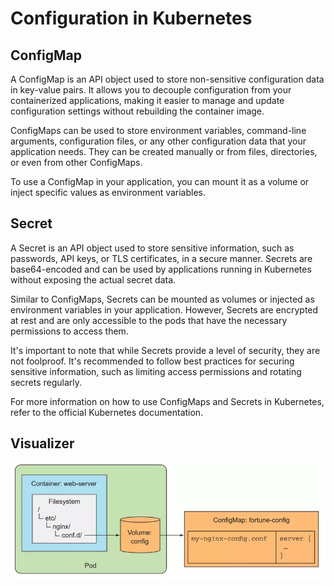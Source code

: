# Configuration in Kubernetes

## ConfigMap

A ConfigMap is an API object used to store non-sensitive configuration data in key-value pairs. It allows you to decouple configuration from your containerized applications, making it easier to manage and update configuration settings without rebuilding the container image.

ConfigMaps can be used to store environment variables, command-line arguments, configuration files, or any other configuration data that your application needs. They can be created manually or from files, directories, or even from other ConfigMaps.

To use a ConfigMap in your application, you can mount it as a volume or inject specific values as environment variables.

## Secret

A Secret is an API object used to store sensitive information, such as passwords, API keys, or TLS certificates, in a secure manner. Secrets are base64-encoded and can be used by applications running in Kubernetes without exposing the actual secret data.

Similar to ConfigMaps, Secrets can be mounted as volumes or injected as environment variables in your application. However, Secrets are encrypted at rest and are only accessible to the pods that have the necessary permissions to access them.

It's important to note that while Secrets provide a level of security, they are not foolproof. It's recommended to follow best practices for securing sensitive information, such as limiting access permissions and rotating secrets regularly.

For more information on how to use ConfigMaps and Secrets in Kubernetes, refer to the official Kubernetes documentation.

## Visualizer

![ConfigMap](../images/config-map.png)
